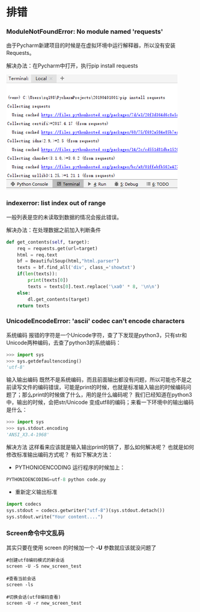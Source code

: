# 排错

### ModuleNotFoundError: No module named 'requests'

由于Pycharm新建项目的时候是在虚拟环境中运行解释器，所以没有安装Requests。

解决办法：在Pycharm中打开，执行pip install requests

![](../.gitbook/assets/image.png)

### indexerror: list index out of range

一般列表是空的未读取到数据的情况会报此错误。

解决办法：在处理数据之前加入判断条件

```python
def get_contents(self, target):
    req = requests.get(url=target)
    html = req.text
    bf = BeautifulSoup(html,"html.parser")
    texts = bf.find_all('div', class_='showtxt')
    if(len(texts)):
        print(texts[0])
        texts = texts[0].text.replace('\xa0' * 8, '\n\n')
    else:
        dl.get_contents(target)
    return texts
```

### UnicodeEncodeError: 'ascii' codec can't encode characters

系统编码 报错的字符是一个Unicode字符，查了下发现是python3，只有str和Unicode两种编码，去查了python3的系统编码：

```python
>>> import sys
>>> sys.getdefaultencoding()
'utf-8'
```

输入输出编码 既然不是系统编码，而且前面输出都没有问题，所以可能也不是之前读写文件的编码错误，可能是print的时候，也就是标准输入输出的时候编码问题了；那么print的时候做了什么，用的是什么编码呢？ 我们已经知道在python3中，输出的时候，会把str/Unicode 变成utf8的编码；来看一下环境中的输出编码是什么：

```python
>>> import sys 
>>> sys.stdout.encoding
'ANSI_X3.4-1968'
```

解决方法 这样看来应该就是输入输出print的锅了，那么如何解决呢？ 也就是如何修改标准输出编码方式呢？ 有如下解决方法：

* PYTHONIOENCODING 运行程序的时候加上： 

```python
PYTHONIOENCODING=utf-8 python code.py
```

* 重新定义输出标准 

```python
import codecs
sys.stdout = codecs.getwriter("utf-8")(sys.stdout.detach())
sys.stdout.write("Your content....")
```

### Screen命令中文乱码

 其实只要在使用 screen 的时候加一个 **-U** 参数就应该就没问题了

```text
#创建utf8编码模式的新会话
screen -U -S new_screen_test

#查看当前会话
screen -ls

#切换会话(utf8编码查看)
screen -U -r new_screen_test
```

